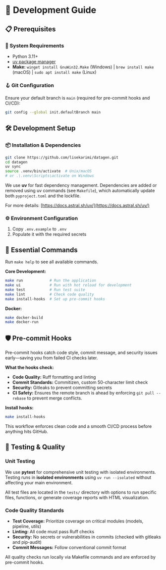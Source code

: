 # 🔧 Development Guide

## 📋 Prerequisites

### 🔧 System Requirements
- Python 3.11+
- [uv package manager](https://docs.astral.sh/uv/getting-started/installation/)
- **Make:** `winget install GnuWin32.Make` (Windows) | `brew install make` (macOS) | `sudo apt install make` (Linux)

### 🪝 Git Configuration
Ensure your default branch is `main` (required for pre-commit hooks and CI/CD):
```bash
git config --global init.defaultBranch main
```

## 🛠️ Development Setup

### 📦 Installation & Dependencies
```bash
git clone https://github.com/lisekarimi/datagen.git
cd datagen
uv sync
source .venv/bin/activate  # Unix/macOS
# or .\.venv\Scripts\activate on Windows
```

We use **uv** for fast dependency management. Dependencies are added or removed using uv commands (see `Makefile`), which automatically update both `pyproject.toml` and the lockfile.

For more details: [https://docs.astral.sh/uv/](https://docs.astral.sh/uv/)

### ⚙️ Environment Configuration
1. Copy `.env.example` to `.env`
2. Populate it with the required secrets


## 🚀 Essential Commands

Run `make help` to see all available commands.

**Core Development:**
```bash
make run            # Run the application
make ui             # Run with hot reload for development
make test           # Run test suite
make lint           # Check code quality
make install-hooks  # Set up pre-commit hooks
```

**Docker:**
```bash
make docker-build
make docker-run
```

## 🛡️ Pre-commit Hooks

Pre-commit hooks catch code style, commit message, and security issues early—saving you from failed CI checks later.

**What the hooks check:**
- **Code Quality:** Ruff formatting and linting
- **Commit Standards:** Commitizen, custom 50-character limit check
- **Security:** Gitleaks to prevent committing secrets
- **CI Safety:** Ensures the remote branch is ahead by enforcing `git pull --rebase` to prevent merge conflicts.

**Install hooks:**
```bash
make install-hooks
```

This workflow enforces clean code and a smooth CI/CD process before anything hits GitHub.


## 🧪 Testing & Quality

### Unit Testing
We use **pytest** for comprehensive unit testing with isolated environments. Testing runs in **isolated environments** using `uv run --isolated` without affecting your main environment.

All test files are located in the `tests/` directory with options to run specific files, functions, or generate coverage reports with HTML visualization.

### Code Quality Standards
- **Test Coverage:** Prioritize coverage on critical modules (models, pipeline, utils)
- **Linting:** All code must pass Ruff checks 
- **Security:** No secrets or vulnerabilities in commits (checked with gitleaks and pip-audit)
- **Commit Messages:** Follow conventional commit format

All quality checks run locally via Makefile commands and are enforced by pre-commit hooks.